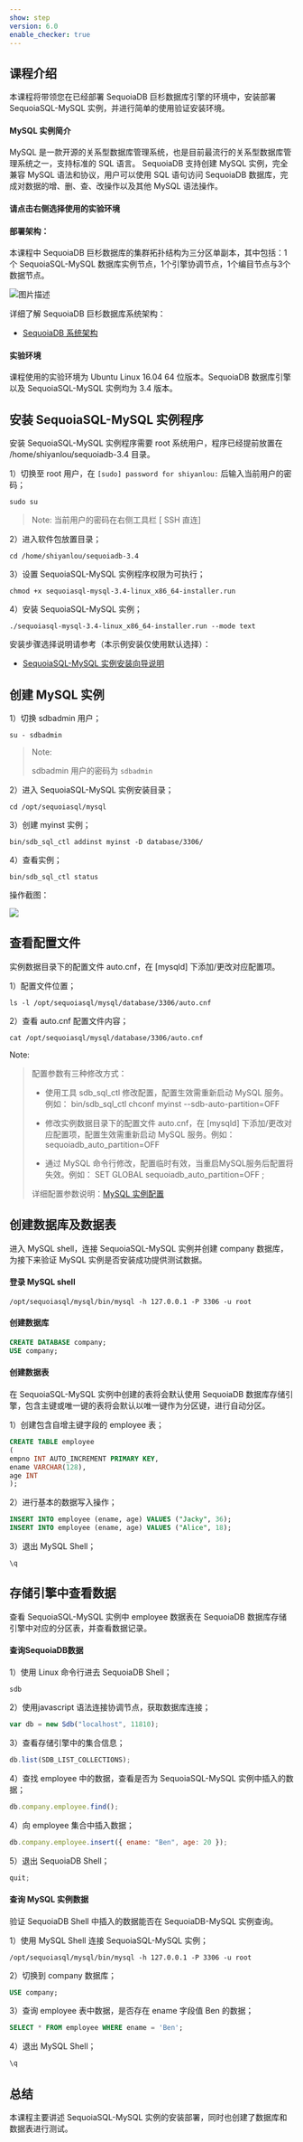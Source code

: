 ```yaml
---
show: step
version: 6.0
enable_checker: true
---
```



## 课程介绍
本课程将带领您在已经部署 SequoiaDB 巨杉数据库引擎的环境中，安装部署 SequoiaSQL-MySQL 实例，并进行简单的使用验证安装环境。

#### MySQL 实例简介
MySQL 是一款开源的关系型数据库管理系统，也是目前最流行的关系型数据库管理系统之一，支持标准的 SQL 语言。 SequoiaDB 支持创建 MySQL 实例，完全兼容 MySQL 语法和协议，用户可以使用 SQL 语句访问 SequoiaDB 数据库，完成对数据的增、删、查、改操作以及其他 MySQL 语法操作。

#### 请点击右侧选择使用的实验环境

#### 部署架构：
本课程中 SequoiaDB 巨杉数据库的集群拓扑结构为三分区单副本，其中包括：1个 SequoiaSQL-MySQL 数据库实例节点，1个引擎协调节点，1个编目节点与3个数据节点。

![图片描述](https://doc.shiyanlou.com/courses/1469/1207281/8d88e6faed223a26fcdc66fa2ef8d3c5)

详细了解 SequoiaDB 巨杉数据库系统架构：
* [SequoiaDB 系统架构](http://doc.sequoiadb.com/cn/sequoiadb-cat_id-1519649201-edition_id-0)

#### 实验环境
课程使用的实验环境为 Ubuntu Linux 16.04 64 位版本。SequoiaDB 数据库引擎以及 SequoiaSQL-MySQL 实例均为 3.4 版本。


##  安装 SequoiaSQL-MySQL 实例程序
安装 SequoiaSQL-MySQL 实例程序需要 root 系统用户，程序已经提前放置在 /home/shiyanlou/sequoiadb-3.4 目录。

1）切换至 root 用户，在 `[sudo] password for shiyanlou:` 后输入当前用户的密码；

```shell
sudo su
```
> Note:
> 当前用户的密码在右侧工具栏 [ SSH 直连]

2）进入软件包放置目录；

```shell
cd /home/shiyanlou/sequoiadb-3.4
```

3）设置 SequoiaSQL-MySQL 实例程序权限为可执行；

```shell
chmod +x sequoiasql-mysql-3.4-linux_x86_64-installer.run  
```
4）安装 SequoiaSQL-MySQL 实例；

```shell
./sequoiasql-mysql-3.4-linux_x86_64-installer.run --mode text
```
安装步骤选择说明请参考（本示例安装仅使用默认选择）：
* [SequoiaSQL-MySQL 实例安装向导说明](http://doc.sequoiadb.com/cn/sequoiadb-cat_id-1521595270-edition_id-0)


## 创建 MySQL 实例

1）切换 sdbadmin 用户；

```shell
su - sdbadmin
```
> Note:
>
> sdbadmin 用户的密码为 `sdbadmin`

2）进入 SequoiaSQL-MySQL 实例安装目录；

```shell
cd /opt/sequoiasql/mysql
```

3）创建 myinst 实例；

```shell
bin/sdb_sql_ctl addinst myinst -D database/3306/
```

4）查看实例；

```shell
bin/sdb_sql_ctl status
```

操作截图：

![](https://doc.shiyanlou.com/courses/1540/1207281/56e7eee4a5915f2b90e272376f69a987-0)

## 查看配置文件

实例数据目录下的配置文件 auto.cnf，在 [mysqld] 下添加/更改对应配置项。

1）配置文件位置；

```shell
ls -l /opt/sequoiasql/mysql/database/3306/auto.cnf
```

2）查看 auto.cnf 配置文件内容；

```shell
cat /opt/sequoiasql/mysql/database/3306/auto.cnf
```

Note:
>配置参数有三种修改方式： 
>- 使用工具 sdb_sql_ctl 修改配置，配置生效需重新启动 MySQL 服务。例如：
> bin/sdb_sql_ctl chconf myinst --sdb-auto-partition=OFF
> 
> - 修改实例数据目录下的配置文件 auto.cnf，在 [mysqld] 下添加/更改对应配置项，配置生效需重新启动 MySQL 服务。例如：
> sequoiadb_auto_partition=OFF
> 
> - 通过 MySQL 命令行修改，配置临时有效，当重启MySQL服务后配置将失效。例如：
> SET GLOBAL sequoiadb_auto_partition=OFF ;
>
> 详细配置参数说明：[MySQL 实例配置](http://doc.sequoiadb.com/cn/SequoiaDB-cat_id-1566551297-edition_id-304#引擎配置使用说明)

## 创建数据库及数据表

进入 MySQL shell，连接 SequoiaSQL-MySQL 实例并创建 company 数据库，为接下来验证 MySQL 实例是否安装成功提供测试数据。

#### 登录 MySQL shell 

```shell
/opt/sequoiasql/mysql/bin/mysql -h 127.0.0.1 -P 3306 -u root
```

#### 创建数据库

```sql
CREATE DATABASE company;
USE company;
```

#### 创建数据表
在 SequoiaSQL-MySQL 实例中创建的表将会默认使用 SequoiaDB 数据库存储引擎，包含主键或唯一键的表将会默认以唯一键作为分区键，进行自动分区。


1）创建包含自增主键字段的 employee 表；

```sql
CREATE TABLE employee 
(
empno INT AUTO_INCREMENT PRIMARY KEY, 
ename VARCHAR(128), 
age INT
);
```

2）进行基本的数据写入操作；

```sql
INSERT INTO employee (ename, age) VALUES ("Jacky", 36);
INSERT INTO employee (ename, age) VALUES ("Alice", 18);
```

3）退出 MySQL Shell；

```shell
\q
```

## 存储引擎中查看数据
查看 SequoiaSQL-MySQL 实例中 employee 数据表在 SequoiaDB 数据库存储引擎中对应的分区表，并查看数据记录。

#### 查询SequoiaDB数据

1）使用 Linux 命令行进去 SequoiaDB Shell；

```shell
sdb
```
2）使用javascript 语法连接协调节点，获取数据库连接；

```javascript
var db = new Sdb("localhost", 11810);
```

3）查看存储引擎中的集合信息；

```javascript
db.list(SDB_LIST_COLLECTIONS);
```

4）查找 employee 中的数据，查看是否为 SequoiaSQL-MySQL 实例中插入的数据；

```javascript
db.company.employee.find();
```

4）向 employee 集合中插入数据；

```javascript
db.company.employee.insert({ ename: "Ben", age: 20 });
```

5）退出 SequoiaDB Shell；

```javascript
quit;
```

#### 查询 MySQL 实例数据

验证 SequoiaDB Shell 中插入的数据能否在 SequoiaDB-MySQL 实例查询。

1）使用 MySQL Shell 连接 SequoiaSQL-MySQL 实例；

```shell
/opt/sequoiasql/mysql/bin/mysql -h 127.0.0.1 -P 3306 -u root
```

2）切换到 company 数据库；

```sql
USE company;
```
3）查询 employee 表中数据，是否存在 ename 字段值 Ben 的数据；

```sql
SELECT * FROM employee WHERE ename = 'Ben';
```

4）退出 MySQL Shell；

```sql
\q
```

## 总结
本课程主要讲述 SequoiaSQL-MySQL 实例的安装部署，同时也创建了数据库和数据表进行测试。
